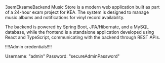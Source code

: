 3semEksameBackend
Music Store is a modern web application built as part of a 24-hour exam project for KEA. The system is designed to manage music albums and notifications for vinyl record availability.

The backend is powered by Spring Boot, JPA/Hibernate, and a MySQL database, while the frontend is a standalone application developed using React and TypeScript, communicating with the backend through REST APIs.

!!!!Admin credentials!!!!

Username: "admin"
Password: "secureAdminPassword"
